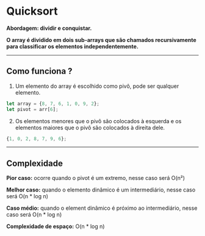 # Quicksort

__Abordagem: dividir e conquistar.__

__O array é dividido em dois sub-arrays que são chamados recursivamente para classificar os elementos independentemente.__

---

## Como funciona ?

1. Um elemento do array é escolhido como pivô, pode ser qualquer elemento.

```javascript
let array = {8, 7, 6, 1, 0, 9, 2};
let pivot = arr[6];
```

2. Os elementos menores que o pivô são colocados à esquerda e os elementos maiores que o pivô são colocados à direita dele.

```javascript
{1, 0, 2, 8, 7, 9, 6};
```

---

## Complexidade

__Pior caso:__ ocorre quando o pivot é um extremo, nesse caso será O(n²)

__Melhor caso:__ quando o elemento dinâmico é um intermediário, nesse caso será O(n * log n)

__Caso médio:__ quando o element dinâmico é próximo ao intermediário, nesse caso será O(n * log n)

__Complexidade de espaço:__ O(n * log n)

